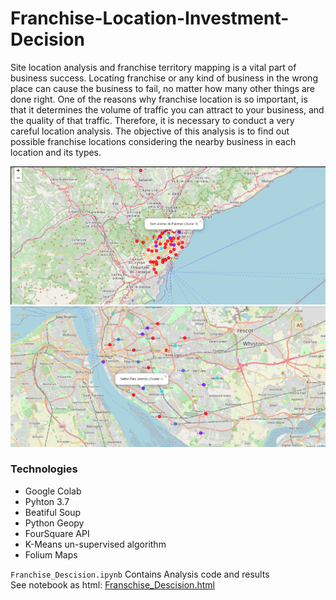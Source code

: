 # Franchise-Location-Investment-Decision


Site location analysis and franchise territory mapping is a vital part of business success. Locating franchise or any kind of business in the wrong place can cause the business to fail, no matter how many other things are done right. One of the reasons why franchise location is so important, is that it determines the volume of traffic you can attract to your business, and the quality of that traffic. Therefore, it is necessary to conduct a very careful location analysis. The objective of this analysis is to find out possible franchise locations considering the nearby business in each location and its types. 

![Barcelona Cluster Map](/images/BarcelonaClusterMap.png)
![Liverpool Cluster Map](/images/LiverpoolClusterMap.png)

### Technologies
- Google Colab
- Pyhton 3.7
- Beatiful Soup
- Python Geopy
- FourSquare API
- K-Means un-supervised algorithm
- Folium Maps

`Franchise_Descision.ipynb` Contains Analysis code and results  
See notebook as html: [Franschise_Descision.html](https://yomnafathy.github.io/Franchise-Location-Investment-Decision/Franschise_Descision.html)
